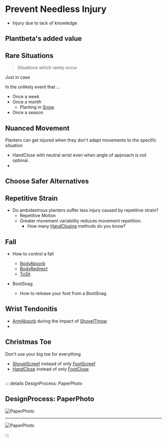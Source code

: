 # Prevent Needless Injury

- Injury due to lack of knowledge

## Plantbeta's added value



## Rare Situations  

> Situations which rarely occur 

Just in case

In the unlikely event that ...

- Once a week
- Once a month
    - Planting in [Snow]()
- Once a season

## Nuanced Movement

Planters can get injured when they don't adapt movements to the specific situation

- HandClose with neutral wrist even when angle of approach is not optimal.
- 

## Choose Safer Alternatives

## Repetitive Strain

- Do ambidextrous planters suffer less injury caused by repetitive strain?
    - Repetitive Motion
    - Greater movement variability reduces movement repetition. 
        - How many [HandClosing]()  methods do you know? 
    

## Fall

- How to control a fall
    - [BodyAbsorb]()
    - [BodyRedirect]()
    - [ToSit]()

- BootSnag
    - How to release your foot from a BootSnag.  



## Wrist Tendonitis

- [ArmAbsorb]() during the impact of [ShovelThrow]()
- 

## Christmas Toe

Don't use your big toe for everything

- [ShovelScreef]() instead of only [FootScreef]()
- [HandClose]() instead of only [FootClose]() 

## 


::: details DesignProcess: PaperPhoto

## DesignProcess: PaperPhoto

![PaperPhoto](/Paper_BetaQuote.jpg)

---

![PaperPhoto](/Paper_BetaQuote2.jpg)

:::
